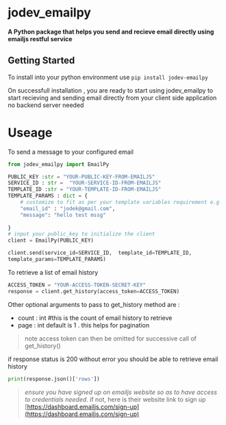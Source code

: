 
# jodev_emailpy
**A Python package that helps you send and recieve email directly using emailjs restful service**

## Getting Started
To install into your python environment use 
`pip install jodev-emailpy`

On successfull installation , you are ready to start using jodev_emailpy to start recieving and sending email directly from your client side application no backend server needed

# Useage
To send a message to your configured email
```python
from jodev_emailpy import EmailPy

PUBLIC_KEY :str = "YOUR-PUBLIC-KEY-FROM-EMAILJS"
SERVICE_ID : str =  "YOUR-SERVICE-ID-FROM-EMAILJS"
TEMPLATE_ID :str = "YOUR-TEMPLATE-ID-FROM-EMAILJS"
TEMPLATE_PARAMS : dict = {
    # customize to fit as per your template variables requirement e.g
    "email_id" : "jodek@gmail.com",
    "message": "hello test mssg"
    
}
# input your public_key to initialize the client
client = EmailPy(PUBLIC_KEY)

client.send(service_id=SERVICE_ID,  template_id=TEMPLATE_ID, 
template_params=TEMPLATE_PARAMS)

```

To retrieve a list of email history 

```python
ACCESS_TOKEN = "YOUR-ACCESS-TOKEN-SECRET-KEY"
response = client.get_history(access_token=ACCESS_TOKEN)
```
Other optional arguments to pass to get_history method are :
* count : int  #this is the count of email history to retrieve
* page : int default is 1 . this helps for pagination

> note access token can then be omitted for successive call of get_history()

if response status is 200 without error you should be able to retrieve email history
```python
print(response.json()['rows'])
```

> *ensure you have signed up on emailjs website so as to have access to credentials needed*. if not, here is their website link to sign up [https://dashboard.emailjs.com/sign-up](https://dashboard.emailjs.com/sign-up)
